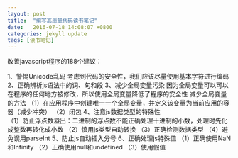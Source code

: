 ```yaml
---
layout: post
title:  "编写高质量代码读书笔记"
date:   2016-07-18 14:08:07 +0800
categories: jekyll update
tags: [读书笔记]
---
```

改善javascript程序的188个建议：

1、警惕Unicode乱码
考虑到代码的安全性，我们应该尽量使用基本字符进行编码
2、正确辨析js语法中的词、句和段
3、减少全局变量污染
因为全局变量可以可以在程序的任何地方被修改，所以使用全局变量降低了程序的安全性
减少全局变量的方法
（1）在应用程序中创建唯一一个全局变量，并定义该变量为当前应用的容器（减少冲突）
（2）闭包
4、注意js数据类型的特殊性  
（1）防止浮点数溢出：二进制的浮点数不能正确处理十进制的小数，处理时先化成整数再转化成小数
（2）慎用js类型自动转换
（3）正确检测数据类型
（4）避免误用parseInt
5、防止js自动插入分号
6、正确处理js特殊值
（1）正确使用NaN和Infinity
（2）正确使用null和undefined
（3）使用假值




